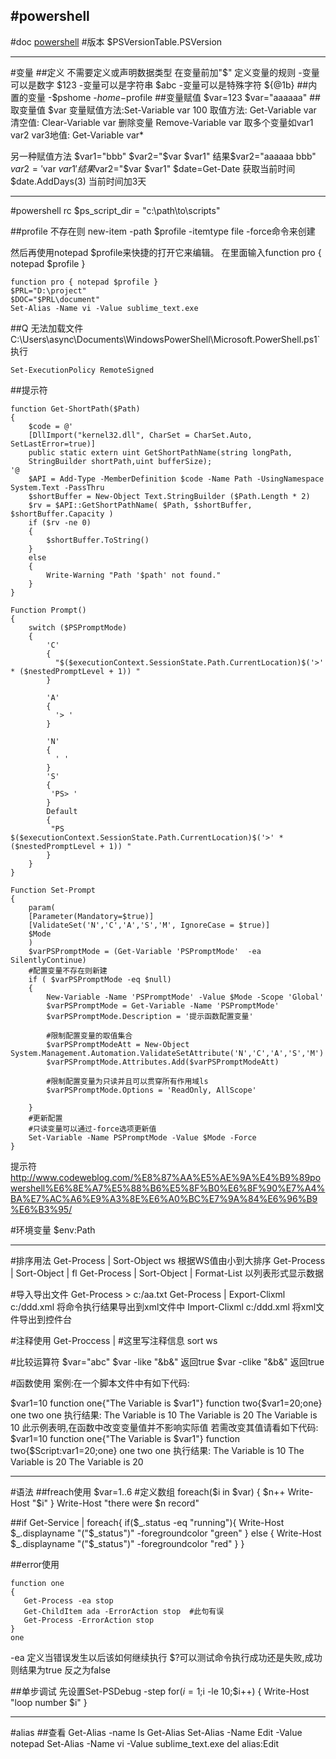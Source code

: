 #powershell
---
#doc
[powershell](https://technet.microsoft.com/zh-cn/library/bb978526.aspx)
#版本
$PSVersionTable.PSVersion

---
#变量
##定义
不需要定义或声明数据类型
在变量前加"$"
定义变量的规则
  -变量可以是数字 $123
  -变量可以是字符串 $abc
  -变量可以是特殊字符 ${@1b}
##内置的变量
   -$pshome
   -$home
   -$profile
##变量赋值
$var=123  $var="aaaaaa"
##取变量值
$var
变量赋值方法:Set-Variable var 100
取值方法:    Get-Variable var
清空值:      Clear-Variable var
删除变量     Remove-Variable var
取多个变量如var1 var2 var3地值:   Get-Variable var*

另一种赋值方法 $var1="bbb"    $var2="$var $var1"  结果$var2="aaaaaa bbb"
               $var2='$var $var1' 结果$var2="$var $var1"
$date=Get-Date  获取当前时间
$date.AddDays(3) 当前时间加3天

---
#powershell rc
$ps_script_dir = "c:\path\to\scripts"

##profile
不存在则 new-item -path $profile -itemtype file -force命令来创建

然后再使用notepad $profile来快捷的打开它来编辑。
在里面输入function pro { notepad $profile }
```
function pro { notepad $profile }
$PRL="D:\project"
$DOC="$PRL\document"
Set-Alias -Name vi -Value sublime_text.exe
```

##Q
无法加载文件 C:\Users\async\Documents\WindowsPowerShell\Microsoft.PowerShell.ps1`
执行
```
Set-ExecutionPolicy RemoteSigned
```

##提示符
```
function Get-ShortPath($Path)
{
    $code = @'
    [DllImport("kernel32.dll", CharSet = CharSet.Auto, SetLastError=true)]
    public static extern uint GetShortPathName(string longPath,
    StringBuilder shortPath,uint bufferSize);
'@
    $API = Add-Type -MemberDefinition $code -Name Path -UsingNamespace System.Text -PassThru
    $shortBuffer = New-Object Text.StringBuilder ($Path.Length * 2)
    $rv = $API::GetShortPathName( $Path, $shortBuffer, $shortBuffer.Capacity )
    if ($rv -ne 0)
    {
        $shortBuffer.ToString()
    }
    else
    {
        Write-Warning "Path '$path' not found."
    }
}

Function Prompt()
{
    switch ($PSPromptMode)
    {
        'C'
        {
          "$($executionContext.SessionState.Path.CurrentLocation)$('>' * ($nestedPromptLevel + 1)) "
        }

        'A'
        {
          '> '
        }

        'N'
        {
          ' '
        }
        'S'
        {
         'PS> '
        }
        Default
        {
         "PS $($executionContext.SessionState.Path.CurrentLocation)$('>' * ($nestedPromptLevel + 1)) "
        }
    }
}

Function Set-Prompt
{
    param(
    [Parameter(Mandatory=$true)]
    [ValidateSet('N','C','A','S','M', IgnoreCase = $true)]
    $Mode
    )
    $varPSPromptMode = (Get-Variable 'PSPromptMode'  -ea SilentlyContinue)
    #配置变量不存在则新建
    if ( $varPSPromptMode -eq $null)
    {
        New-Variable -Name 'PSPromptMode' -Value $Mode -Scope 'Global'
        $varPSPromptMode = Get-Variable -Name 'PSPromptMode'
        $varPSPromptMode.Description = '提示函数配置变量'

        #限制配置变量的取值集合
        $varPSPromptModeAtt = New-Object System.Management.Automation.ValidateSetAttribute('N','C','A','S','M')
        $varPSPromptMode.Attributes.Add($varPSPromptModeAtt)

        #限制配置变量为只读并且可以贯穿所有作用域ls
        $varPSPromptMode.Options = 'ReadOnly, AllScope'

    }
    #更新配置
    #只读变量可以通过-force选项更新值
    Set-Variable -Name PSPromptMode -Value $Mode -Force
}
```
提示符
http://www.codeweblog.com/%E8%87%AA%E5%AE%9A%E4%B9%89powershell%E6%8E%A7%E5%88%B6%E5%8F%B0%E6%8F%90%E7%A4%BA%E7%AC%A6%E9%A3%8E%E6%A0%BC%E7%9A%84%E6%96%B9%E6%B3%95/


#环境变量
$env:Path


----
#排序用法
Get-Process | Sort-Object ws   根据WS值由小到大排序
Get-Process | Sort-Object | fl    Get-Process | Sort-Object | Format-List  以列表形式显示数据

#导入导出文件
Get-Process > c:/aa.txt
Get-Process | Export-Clixml c:/ddd.xml  将命令执行结果导出到xml文件中
Import-Clixml c:/ddd.xml  将xml文件导出到控件台

#注释使用
Get-Proccess | #这里写注释信息
sort ws

#比较运算符
$var="abc"
$var -like "&b&"  返回true
$var -clike "&b&"   返回true

#函数使用
案例:在一个脚本文件中有如下代码:

$var1=10
function one{"The Variable is $var1"}
function two{$var1=20;one}
one 
two
one
执行结果: The Variable is 10
     The Variable is 20
          The Variable is 10
此示例表明,在函数中改变变量值并不影响实际值
若需改变其值请看如下代码:
$var1=10
function one{"The Variable is $var1"}
function two{$Script:var1=20;one}
one 
two
one
执行结果: The Variable is 10
     The Variable is 20
          The Variable is 20

 
---
#语法
##freach使用
$var=1..6  #定义数组
foreach($i in $var)
{
   $n++
   Write-Host "$i"
}
Write-Host "there were $n record"

##if
Get-Service | foreach{
  if($_.status -eq "running"){
     Write-Host $_.displayname  "("$_status")" -foregroundcolor "green"
  }
  else
  {
     Write-Host $_.displayname  "("$_status")" -foregroundcolor "red"
  }
}

##error使用
```shell
function one
{
   Get-Process -ea stop
   Get-ChildItem ada -ErrorAction stop  #此句有误
   Get-Process -ErrorAction stop
}
one
```
-ea 定义当错误发生以后该如何继续执行
$?可以测试命令执行成功还是失败,成功则结果为true 反之为false

##单步调试
先设置Set-PSDebug -step
for($i=1;$i -le 10;$i++)
{
  Write-Host "loop number $i"
}


---
#alias
##查看
Get-Alias -name ls
Get-Alias
Set-Alias -Name Edit -Value notepad
Set-Alias -Name vi -Value sublime_text.exe
del alias:Edit







